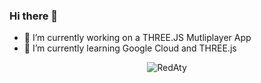 ### Hi there 👋

- 🔭 I’m currently working on a THREE.JS Mutliplayer App
- 🌱 I’m currently learning Google Cloud and THREE.js

<div style="text-align: center"><img align="center" src="https://github-readme-stats.vercel.app/api/top-langs?username=RedAty&show_icons=true&locale=en&layout=compact" alt="RedAty" /></div>
<!--
**RedAty/RedAty** is a ✨ _special_ ✨ repository because its `README.md` (this file) appears on your GitHub profile.

Here are some ideas to get you started:

- 🔭 I’m currently working on ...
- 🌱 I’m currently learning ...
- 👯 I’m looking to collaborate on ...
- 🤔 I’m looking for help with ...
- 💬 Ask me about ...
- 📫 How to reach me: ...
- 😄 Pronouns: ...
- ⚡ Fun fact: ...
-->
